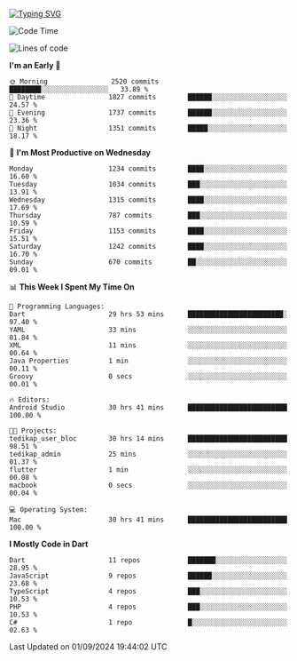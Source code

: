 
<a href="https://git.io/typing-svg"><img src="https://readme-typing-svg.demolab.com?font=Source+Code+Pro&pause=1000&random=false&width=435&lines=Hey+%F0%9F%A5%B6+iam+Yaskraz" alt="Typing SVG" /></a>
<!--START_SECTION:waka-->
![Code Time](http://img.shields.io/badge/Code%20Time-579%20hrs%2016%20mins-blue)

![Lines of code](https://img.shields.io/badge/From%20Hello%20World%20I%27ve%20Written-4.6%20million%20lines%20of%20code-blue)

**I'm an Early 🐤** 

```text
🌞 Morning                2520 commits        ████████░░░░░░░░░░░░░░░░░   33.89 % 
🌆 Daytime                1827 commits        ██████░░░░░░░░░░░░░░░░░░░   24.57 % 
🌃 Evening                1737 commits        ██████░░░░░░░░░░░░░░░░░░░   23.36 % 
🌙 Night                  1351 commits        █████░░░░░░░░░░░░░░░░░░░░   18.17 % 
```
📅 **I'm Most Productive on Wednesday** 

```text
Monday                   1234 commits        ████░░░░░░░░░░░░░░░░░░░░░   16.60 % 
Tuesday                  1034 commits        ███░░░░░░░░░░░░░░░░░░░░░░   13.91 % 
Wednesday                1315 commits        ████░░░░░░░░░░░░░░░░░░░░░   17.69 % 
Thursday                 787 commits         ███░░░░░░░░░░░░░░░░░░░░░░   10.59 % 
Friday                   1153 commits        ████░░░░░░░░░░░░░░░░░░░░░   15.51 % 
Saturday                 1242 commits        ████░░░░░░░░░░░░░░░░░░░░░   16.70 % 
Sunday                   670 commits         ██░░░░░░░░░░░░░░░░░░░░░░░   09.01 % 
```


📊 **This Week I Spent My Time On** 

```text
💬 Programming Languages: 
Dart                     29 hrs 53 mins      ████████████████████████░   97.40 % 
YAML                     33 mins             ░░░░░░░░░░░░░░░░░░░░░░░░░   01.84 % 
XML                      11 mins             ░░░░░░░░░░░░░░░░░░░░░░░░░   00.64 % 
Java Properties          1 min               ░░░░░░░░░░░░░░░░░░░░░░░░░   00.11 % 
Groovy                   0 secs              ░░░░░░░░░░░░░░░░░░░░░░░░░   00.01 % 

🔥 Editors: 
Android Studio           30 hrs 41 mins      █████████████████████████   100.00 % 

🐱‍💻 Projects: 
tedikap_user_bloc        30 hrs 14 mins      █████████████████████████   98.51 % 
tedikap_admin            25 mins             ░░░░░░░░░░░░░░░░░░░░░░░░░   01.37 % 
flutter                  1 min               ░░░░░░░░░░░░░░░░░░░░░░░░░   00.08 % 
macbook                  0 secs              ░░░░░░░░░░░░░░░░░░░░░░░░░   00.04 % 

💻 Operating System: 
Mac                      30 hrs 41 mins      █████████████████████████   100.00 % 
```

**I Mostly Code in Dart** 

```text
Dart                     11 repos            ███████░░░░░░░░░░░░░░░░░░   28.95 % 
JavaScript               9 repos             ██████░░░░░░░░░░░░░░░░░░░   23.68 % 
TypeScript               4 repos             ███░░░░░░░░░░░░░░░░░░░░░░   10.53 % 
PHP                      4 repos             ███░░░░░░░░░░░░░░░░░░░░░░   10.53 % 
C#                       1 repo              █░░░░░░░░░░░░░░░░░░░░░░░░   02.63 % 
```




 Last Updated on 01/09/2024 19:44:02 UTC
<!--END_SECTION:waka-->
